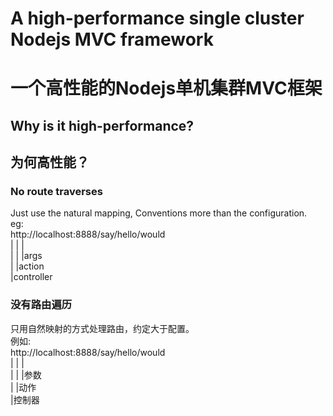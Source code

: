A high-performance single cluster Nodejs MVC framework
======================================================
一个高性能的Nodejs单机集群MVC框架
=================================
Why is it high-performance?
--------------------------
为何高性能？
-----------
### No route traverses
Just use the natural mapping, Conventions more than the configuration.<br/>
eg:<br/>
    http://localhost:8888/say/hello/would <br/>
                         |    |     |<br/>
                         |    |     |args<br/>
                         |    |action<br/>
                         |controller<br/>
### 没有路由遍历
只用自然映射的方式处理路由，约定大于配置。<br/>
例如:<br/>
    http://localhost:8888/say/hello/would <br/>
                         |    |     |<br/>
                         |    |     |参数<br/>
                         |    |动作<br/>
                         |控制器<br/>
